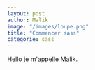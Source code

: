 ```yaml
---
layout: post
author: Malik
image: "/images/loupe.png"
title: "Commencer sass"
categorie: sass
---
```




<p> Hello je m'appelle Malik. </p>